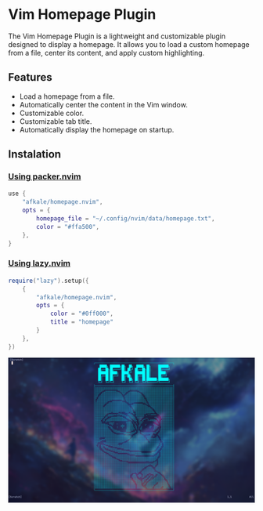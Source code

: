 # Vim Homepage Plugin
The Vim Homepage Plugin is a lightweight and customizable plugin designed to display a homepage. It allows you to load a custom homepage from a file, center its content, and apply custom highlighting.

## Features
- Load a homepage from a file.
- Automatically center the content in the Vim window.
- Customizable color.
- Customizable tab title.
- Automatically display the homepage on startup.

## Instalation
### [Using packer.nvim](https://github.com/wbthomason/packer.nvim)
```lua
use {
    "afkale/homepage.nvim",
    opts = {
        homepage_file = "~/.config/nvim/data/homepage.txt",
        color = "#ffa500",
    },
}
```

### [Using lazy.nvim](https://github.com/folke/lazy.nvim)
```lua
require("lazy").setup({
    {
        "afkale/homepage.nvim",
        opts = { 
            color = "#0ff000",
            title = "homepage"
        }
    },
})
```
![image](./homepage.png)
